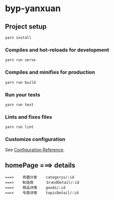 # byp-yanxuan
## Project setup
```
yarn install
```
### Compiles and hot-reloads for development
```
yarn run serve
```
### Compiles and minifies for production
```
yarn run build
```
### Run your tests
```
yarn run test
```
### Lints and fixes files
```
yarn run lint
```
### Customize configuration
See [Configuration Reference](https://cli.vuejs.org/config/).

## homePage ===> details

    ===>    奇趣分类    categorys/:id
    ===>    制造商      brandDetail/:id
    ===>    商品详情    goods/:id
    ===>    专题详情    topicDetail/:id
